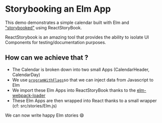 # Storybooking an Elm App

This demo demonstrates a simple calendar built with Elm and ["storybooked"](https://ouicar.github.io/2016/08/28/storybook.html) using ReactStoryBook. 

ReactStorybook is an amazing tool that provides the ability to isolate UI Components for testing/documentation purposes. 

## How can we achieve that ? 

- The Calendar is broken down into two small Apps (CalendarHeader, CalendarDay)
- We use [`programWithFlags`](http://package.elm-lang.org/packages/elm-lang/html/1.1.0/Html-App#programWithFlags)so that we can inject data from Javascript to Elm
- We import these Elm Apps into ReactStoryBook thanks to the [elm-webpack-loader](https://github.com/rtfeldman/elm-webpack-loader)
- These Elm Apps are then wrapped into React thanks to a small wrapper (cf:  src/stories/Elm.js)

We can now write happy Elm stories :smile:
